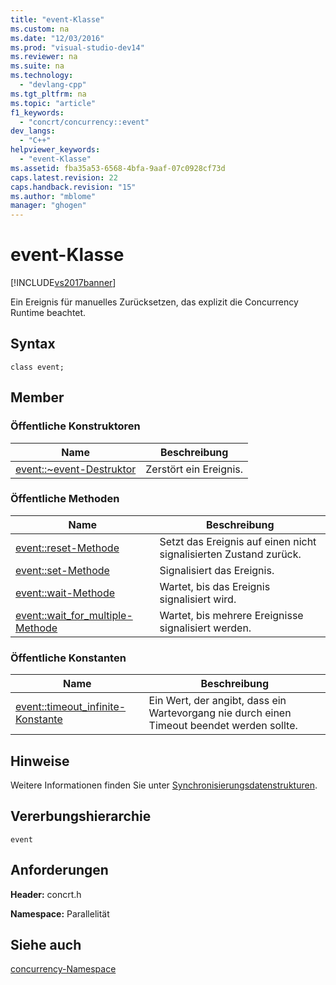 ```yaml
---
title: "event-Klasse"
ms.custom: na
ms.date: "12/03/2016"
ms.prod: "visual-studio-dev14"
ms.reviewer: na
ms.suite: na
ms.technology: 
  - "devlang-cpp"
ms.tgt_pltfrm: na
ms.topic: "article"
f1_keywords: 
  - "concrt/concurrency::event"
dev_langs: 
  - "C++"
helpviewer_keywords: 
  - "event-Klasse"
ms.assetid: fba35a53-6568-4bfa-9aaf-07c0928cf73d
caps.latest.revision: 22
caps.handback.revision: "15"
ms.author: "mblome"
manager: "ghogen"
---
```

# event-Klasse
[!INCLUDE[vs2017banner](../../../assembler/inline/includes/vs2017banner.md)]

Ein Ereignis für manuelles Zurücksetzen, das explizit die Concurrency Runtime beachtet.  
  
## Syntax  
  
```  
class event;  
```  
  
## Member  
  
### Öffentliche Konstruktoren  
  
|Name|**Beschreibung**|  
|----------|----------------------|  
|[event::~event\-Destruktor](../Topic/event::~event%20Destructor.md)|Zerstört ein Ereignis.|  
  
### Öffentliche Methoden  
  
|Name|**Beschreibung**|  
|----------|----------------------|  
|[event::reset\-Methode](../Topic/event::reset%20Method.md)|Setzt das Ereignis auf einen nicht signalisierten Zustand zurück.|  
|[event::set\-Methode](../Topic/event::set%20Method.md)|Signalisiert das Ereignis.|  
|[event::wait\-Methode](../Topic/event::wait%20Method.md)|Wartet, bis das Ereignis signalisiert wird.|  
|[event::wait\_for\_multiple\-Methode](../Topic/event::wait_for_multiple%20Method.md)|Wartet, bis mehrere Ereignisse signalisiert werden.|  
  
### Öffentliche Konstanten  
  
|Name|**Beschreibung**|  
|----------|----------------------|  
|[event::timeout\_infinite\-Konstante](../Topic/event::timeout_infinite%20Constant.md)|Ein Wert, der angibt, dass ein Wartevorgang nie durch einen Timeout beendet werden sollte.|  
  
## Hinweise  
 Weitere Informationen finden Sie unter [Synchronisierungsdatenstrukturen](../../../parallel/concrt/synchronization-data-structures.md).  
  
## Vererbungshierarchie  
 `event`  
  
## Anforderungen  
 **Header:** concrt.h  
  
 **Namespace:** Parallelität  
  
## Siehe auch  
 [concurrency\-Namespace](../../../parallel/concrt/reference/concurrency-namespace.md)